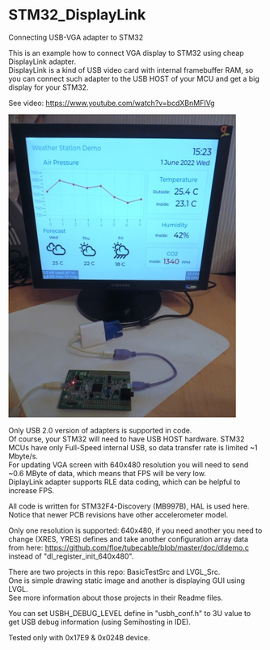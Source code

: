 # STM32_DisplayLink
Connecting USB-VGA adapter to STM32  
  
This is an example how to connect VGA display to STM32 using cheap DisplayLink adapter.  
DisplayLink is a kind of USB video card with internal framebuffer RAM, 
so you can connect such adapter to the USB HOST of your MCU and get a big display for your STM32.  
  
See video: https://www.youtube.com/watch?v=bcdXBnMFIVg  
  
![Alt text](Photo/Photo1.jpg?raw=true "Image")  
  
Only USB 2.0 version of adapters is supported in code.  
Of course, your STM32 will need to have USB HOST hardware. STM32 MCUs have only Full-Speed internal USB, so data transfer rate is limited ~1 Mbyte/s.  
For updating VGA screen with 640x480 resolution you will need to send ~0.6 MByte of data, which means that FPS will be very low.  
DiplayLink adapter supports RLE data coding, which can be helpful to increase FPS.  

All code is written for STM32F4-Discovery (MB997B), HAL is used here. Notice that newer PCB revisions have other accelerometer model.  
  
Only one resolution is supported: 640x480, if you need another you need to change (XRES, YRES) defines and take another configuration 
array data from here: https://github.com/floe/tubecable/blob/master/doc/dldemo.c instead of "dl_register_init_640x480".  

There are two projects in this repo: BasicTestSrc and LVGL_Src.  
One is simple drawing static image and another is displaying GUI using LVGL.  
See more information about those projects in their Readme files.  
  
You can set USBH_DEBUG_LEVEL define in "usbh_conf.h" to 3U value to get USB debug information (using Semihosting in IDE).  
  
Tested only with 0x17E9 & 0x024B device.


